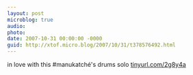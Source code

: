 ```yaml
---
layout: post
microblog: true
audio: 
photo: 
date: 2007-10-31 00:00:00 -0000
guid: http://xtof.micro.blog/2007/10/31/t378576492.html
---
```

in love with this #manukatché's drums solo [tinyurl.com/2g8y4a](http://tinyurl.com/2g8y4a)
